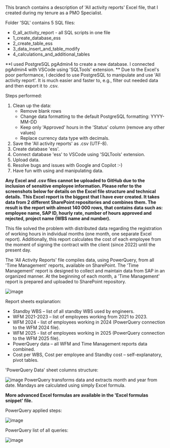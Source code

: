 This branch contains a description of 'All activity reports' Excel file, that I created during my tenure as a PMO Specialist. 


Folder 'SQL' contains 5 SQL files:
- 0_all_activity_report - all SQL scripts in one file
- 1_create_database_ess
- 2_create_table_ess
- 3_data_insert_and_table_modify
- 4_calculations_and_additional_tables

**I used PostgreSQL pgAdmin4 to create a new database. I connected pgAdmin4 with VSCode using 'SQLTools' extension. **
Due to the Excel's poor performance, I decided to use PostgreSQL to manipulate and use 'All activity report'. It is much easier and faster to, e.g., filter out needed data and then export it to .csv.

Steps performed:

1. Clean up the data:
   - Remove blank rows
   - Change data formatting to the default PostgreSQL formatting: YYYY-MM-DD
   - Keep only 'Approved' hours in the 'Status' column (remove any other values)
   - Replace currency data type with decimals.
2. Save the 'All activity reports' as .csv (UTF-8).
3. Create database 'ess'.
4. Connect database 'ess' to VSCode using 'SQLTools' extension.
5. Upload data.
6. Resolve bugs and issues with Google and Copilot :-)
7. Have fun with using and manipulating data.  


**Any Excel and .csv files cannot be uploaded to GitHub due to the inclusion of sensitive employee information. Please refer to the screenshots below for details on the Excel file structure and technical details.**
**This Excel report is the biggest that I have ever created. It takes data from 2 different SharePoint repositories and combines them. The result is the report with almost 140 000 rows, that contains data such as: employee name, SAP ID, hourly rate, number of hours approved and rejected, project name (WBS name and number).**

This file solved the problem with distributed data regarding the registration of working hours in individual months (one month, one separate Excel report). 
Additionally, this report calculates the cost of each employee from the moment of signing the contract with the client (since 2022) until the present day.

The 'All Activity Reports' file compiles data, using PowerQuery, from all 'Time Management' reports, available on SharePoint. The 'Time Management' report is designed to collect and maintain data from SAP in an organized manner. At the beginning of each month, a 'Time Management' report is prepared and uploaded to SharePoint repository. 


![image](https://github.com/user-attachments/assets/6f9a036b-d50e-4a65-a240-d34df106a696)

Report sheets explanation: 
- Standby WBS – list of all standby WBS used by engineers.
- WFM 2021-2023 – list of employees working from 2021 to 2023.
- WFM 2024 - list of employees working in 2024 (PowerQuery connection to the WFM 2024 file).
- WFM 2025 - list of employees working in 2025 (PowerQuery connection to the WFM 2025 file).
- PowerQuery data – all WFM and Time Management reports data combined.
- Cost per WBS, Cost per employee and Standby cost – self-explanatory, pivot tables.


'PowerQuery Data' sheet columns structure:

![image](https://github.com/user-attachments/assets/5bfaa7fc-2a3e-40a7-98d3-9b375c17bf05)
PowerQuery transforms data and extracts month and year from date. Mandays are calculated using simply Excel formula.

****More advanced Excel formulas are available in the 'Excel formulas snippet' file.****



PowerQuery applied steps:

![image](https://github.com/user-attachments/assets/ce2f7155-e9aa-484b-b881-3c42e9ede700)


PowerQuery list of all queries:

![image](https://github.com/user-attachments/assets/ed6f6a64-6087-4f9c-a8e4-8c09f97b120a)


